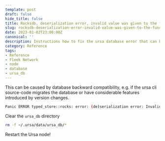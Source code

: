 ```yaml
---
template: post
draft: false
hide_title: false
title: Rocksdb, deserialization error, invalid value was given to the function
slug: rocksdb-deserialization-error-invalid-value-was-given-to-the-function
date: 2023-01-02T23:00:00Z
canonical: ''
description: Instructions how to fix the ursa database error that can be caused by the source-code migration
category: Reference
tags:
- Reference
- Fleek Network
- node
- database
- ursa_db
---
```


This can be caused by database backward compatibility, e.g. if the ursa cli source-code migrates the database or have considerable features introduced by version changes.

```sh
Panic ERROR typed_store::rocks: error: (de)serialization error: Invalid value was given to the function
```

Clear the `ursa_db` directory

```sh
rm -f ~/.ursa/data/ursa_db/*
```

Restart the Ursa node!
